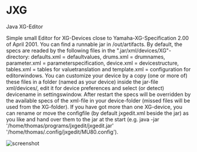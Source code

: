 # JXG
Java XG-Editor

Simple small Editor for XG-Devices close to Yamaha-XG-Specification 2.00 of April 2001.
You can find a runnable jar in /out/artifacts.
By default, the specs are readed by the following files in the ".jar/xml/devices/XG"-directory:
defaults.xml = defaultvalues,
drums.xml = drumnames,
parameter.xml = parameterspecification,
device.xml = devicestructure,
tables.xml = tables for valuetranslation and
template.xml = configuration for editorwindows.
You can customize your device by a copy (one or more of) these files in a folder (named as your device) inside the jar-file xml/devices/,
edit it for device preferences and select (or detect) devicename in settingswindow. After restart the specs will be overridden by the available specs of the xml-file in your device-folder (missed files will be used from the XG-folder).
If you have got more than one XG-device, you can rename or move the configfile (by default jxgedit.xml beside the jar) as you like and hand over them to the jar at the start (e.g. java -jar '/home/thomas/programs/jxgedit/jxgedit.jar' '/home/thomas/.config/jxgedit/MU80.config').

![screenshot](./jxgedit3.png)